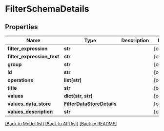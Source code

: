 # FilterSchemaDetails

## Properties
Name | Type | Description | Notes
------------ | ------------- | ------------- | -------------
**filter_expression** | **str** |  | [optional] 
**filter_expression_text** | **str** |  | [optional] 
**group** | **str** |  | [optional] 
**id** | **str** |  | [optional] 
**operations** | **list[str]** |  | [optional] 
**title** | **str** |  | [optional] 
**values** | **dict(str, str)** |  | [optional] 
**values_data_store** | [**FilterDataStoreDetails**](FilterDataStoreDetails.md) |  | [optional] 
**values_description** | **str** |  | [optional] 

[[Back to Model list]](../README.md#documentation-for-models) [[Back to API list]](../README.md#documentation-for-api-endpoints) [[Back to README]](../README.md)


